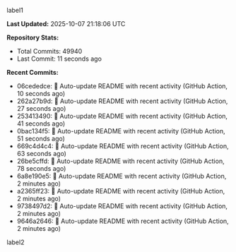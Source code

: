 
label1 
<!-- ACTIVITY_START -->
**Last Updated:** 2025-10-07 21:18:06 UTC

**Repository Stats:**
- Total Commits: 49940
- Last Commit: 11 seconds ago

**Recent Commits:**
- 06cededce: 🤖 Auto-update README with recent activity (GitHub Action, 10 seconds ago)
- 262a27b9d: 🤖 Auto-update README with recent activity (GitHub Action, 27 seconds ago)
- 253413490: 🤖 Auto-update README with recent activity (GitHub Action, 41 seconds ago)
- 0bac134f5: 🤖 Auto-update README with recent activity (GitHub Action, 51 seconds ago)
- 669c4d4c4: 🤖 Auto-update README with recent activity (GitHub Action, 63 seconds ago)
- 26be5cffd: 🤖 Auto-update README with recent activity (GitHub Action, 78 seconds ago)
- 6a8e190e5: 🤖 Auto-update README with recent activity (GitHub Action, 2 minutes ago)
- a2365ff23: 🤖 Auto-update README with recent activity (GitHub Action, 2 minutes ago)
- 9738497d2: 🤖 Auto-update README with recent activity (GitHub Action, 2 minutes ago)
- 9646a2646: 🤖 Auto-update README with recent activity (GitHub Action, 2 minutes ago)
<!-- ACTIVITY_END -->

label2
